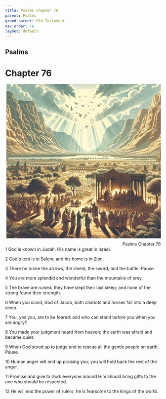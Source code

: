 ```yaml
---
title: Psalms Chapter 76
parent: Psalms
grand_parent: Old Testament
nav_order: 76
layout: default
---
```


## Psalms

# Chapter 76

<div style="clear: both; text-align: right;">
    <img src="/assets/Image/Psalms/500/76.jpg" alt="Psalms Chapter 76" class="chapter-image" style="max-width: 100%; height: auto; float: right; margin: 0 0 10px 10px; padding-left: 10%;">
    <figcaption style="font-size: 14px;">Psalms Chapter 76</figcaption>
</div>
1 God is known in Judah; His name is great in Israel.

2 God's tent is in Salem, and his home is in Zion.

3 There he broke the arrows, the shield, the sword, and the battle. Pause.

4 You are more splendid and wonderful than the mountains of prey.

5 The brave are ruined, they have slept their last sleep; and none of the strong found their strength.

6 When you scold, God of Jacob, both chariots and horses fall into a deep sleep.

7 You, yes you, are to be feared: and who can stand before you when you are angry?

8 You made your judgment heard from heaven; the earth was afraid and became quiet.

9 When God stood up to judge and to rescue all the gentle people on earth. Pause.

10 Human anger will end up praising you; you will hold back the rest of the anger.

11 Promise and give to God: everyone around Him should bring gifts to the one who should be respected.

12 He will end the power of rulers; he is fearsome to the kings of the world.


